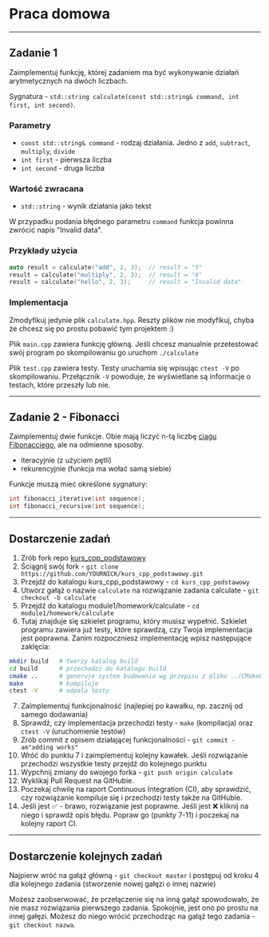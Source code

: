# Praca domowa

___

## Zadanie 1

Zaimplementuj funkcję, której zadaniem ma być wykonywanie działań arytmetycznych na dwóch liczbach.

Sygnatura - `std::string calculate(const std::string& command, int first, int second)`.

### Parametry

* `const std::string& command` - rodzaj działania. Jedno z `add`, `subtract`, `multiply`, `divide`
* `int first` - pierwsza liczba
* `int second` - druga liczba

### Wartość zwracana

* `std::string` - wynik działania jako tekst

W przypadku podania błędnego parametru `command` funkcja powinna zwrócić napis "Invalid data".

### Przykłady użycia

```cpp
auto result = calculate("add", 2, 3);  // result = "5"
result = calculate("multiply", 2, 3);  // result = "6"
result = calculate("hello", 2, 3);     // result = "Invalid data"
```

### Implementacja

Zmodyfikuj jedynie plik `calculate.hpp`. Reszty plików nie modyfikuj, chyba że chcesz się po prostu pobawić tym projektem :)

Plik `main.cpp` zawiera funkcję główną. Jeśli chcesz manualnie przetestować swój program po skompilowaniu go uruchom `./calculate`

Plik `test.cpp` zawiera testy. Testy uruchamia się wpisując `ctest -V` po skompilowaniu. Przełącznik `-V` powoduje, że wyświetlane są informacje o testach, które przeszły lub nie.

___

## Zadanie 2 - Fibonacci

Zaimplementuj dwie funkcje. Obie mają liczyć n-tą liczbę [ciągu Fibonacciego](https://pl.wikipedia.org/wiki/Ciąg_Fibonacciego), ale na odmienne sposoby.

* iteracyjnie (z użyciem pętli)
* rekurencyjnie (funkcja ma wołać samą siebie)

Funkcje muszą mieć określone sygnatury:

```cpp
int fibonacci_iterative(int sequence);
int fibonacci_recursive(int sequence);
```

___

## Dostarczenie zadań

1. Zrób fork repo [kurs_cpp_podstawowy](https://github.com/coders-school/kurs_cpp_podstawowy)
2. Ściągnij swój fork - `git clone https://github.com/YOURNICK/kurs_cpp_podstawowy.git`
3. Przejdź do katalogu kurs_cpp_podstawowy - `cd kurs_cpp_podstawowy`
4. Utwórz gałąź o nazwie `calculate` na rozwiązanie zadania calculate - `git checkout -b calculate`
5. Przejdź do katalogu module1/homework/calculate - `cd module1/homework/calculate`
6. Tutaj znajduje się szkielet programu, który musisz wypełnić. Szkielet programu zawiera już testy, które sprawdzą, czy Twoja implementacja jest poprawna. Zanim rozpoczniesz implementację wpisz następujące zaklęcia:

```bash
mkdir build   # tworzy katalog build
cd build      # przechodzi do katalogu build
cmake ..      # generuje system budowania wg przepisu z pliku ../CMakeLists.txt
make          # kompiluje
ctest -V      # odpala testy
```

7. Zaimplementuj funkcjonalność (najlepiej po kawałku, np. zacznij od samego dodawania)
8. Sprawdź, czy implementacja przechodzi testy - `make` (kompilacja) oraz `ctest -V` (uruchomienie testów)
9. Zrób commit z opisem działającej funkcjonalności - `git commit -am"adding works"`
10. Wróć do punktu 7 i zaimplementuj kolejny kawałek. Jeśli rozwiązanie przechodzi wszystkie testy przejdź do kolejnego punktu
11. Wypchnij zmiany do swojego forka - `git push origin calculate`
12. Wyklikaj Pull Request na GitHubie.
13. Poczekaj chwilę na raport Continuous Integration (CI), aby sprawdzić, czy rozwiązanie kompiluje się i przechodzi testy także na GitHubie.
14. Jeśli jest ✅ - brawo, rozwiązanie jest poprawne. Jeśli jest ❌ kliknij na niego i sprawdź opis błędu. Popraw go (punkty 7-11) i poczekaj na kolejny raport CI.

___

## Dostarczenie kolejnych zadań

Najpierw wróć na gałąź główną - `git checkout master` i postępuj od kroku 4 dla kolejnego zadania (stworzenie nowej gałęzi o innej nazwie)

Możesz zaobserwować, że przełączenie się na inną gałąź spowodowało, że nie masz rozwiązania pierwszego zadania. Spokojnie, jest ono po prostu na innej gałęzi. Możesz do niego wrócić przechodząc na gałąź tego zadania - `git checkout nazwa`.

